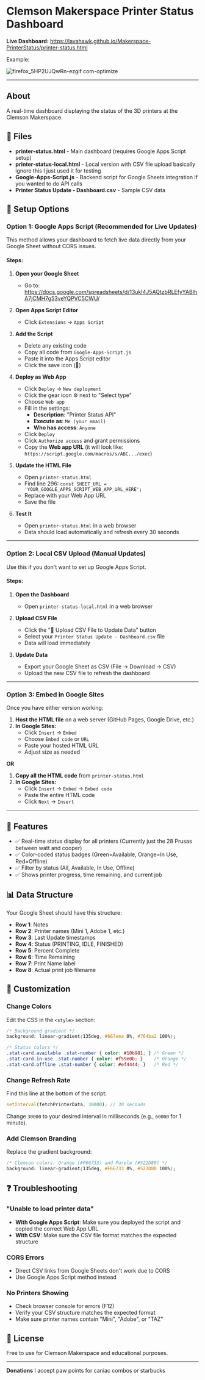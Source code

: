 # Clemson Makerspace Printer Status Dashboard

**Live Dashboard:** https://lavahawk.github.io/Makerspace-PrinterStatus/printer-status.html

Example:

![firefox_5HP2UJQwRn-ezgif com-optimize](https://github.com/user-attachments/assets/16d8d951-4e31-423b-819b-58be70fad2c3)

---

##  About

A real-time dashboard displaying the status of the 3D printers at the Clemson Makerspace.

## 📁 Files

- **printer-status.html** - Main dashboard (requires Google Apps Script setup)
- **printer-status-local.html** - Local version with CSV file upload basically ignore this I just used it for testing
- **Google-Apps-Script.js** - Backend script for Google Sheets integration if you wanted to do API calls
- **Printer Status Update - Dashboard.csv** - Sample CSV data

## 🚀 Setup Options

### Option 1: Google Apps Script (Recommended for Live Updates)

This method allows your dashboard to fetch live data directly from your Google Sheet without CORS issues.

#### Steps:

1. **Open your Google Sheet**
   - Go to: https://docs.google.com/spreadsheets/d/13ukI4J5AQtzbRLEfyYABIhA7jCMH7g53veYQPVC5CWU/

2. **Open Apps Script Editor**
   - Click `Extensions` → `Apps Script`

3. **Add the Script**
   - Delete any existing code
   - Copy all code from `Google-Apps-Script.js`
   - Paste it into the Apps Script editor
   - Click the save icon (💾)

4. **Deploy as Web App**
   - Click `Deploy` → `New deployment`
   - Click the gear icon ⚙️ next to "Select type"
   - Choose `Web app`
   - Fill in the settings:
     - **Description**: "Printer Status API"
     - **Execute as**: `Me (your email)`
     - **Who has access**: `Anyone`
   - Click `Deploy`
   - Click `Authorize access` and grant permissions
   - Copy the **Web app URL** (it will look like: `https://script.google.com/macros/s/ABC.../exec`)

5. **Update the HTML File**
   - Open `printer-status.html`
   - Find line 296: `const SHEET_URL = 'YOUR_GOOGLE_APPS_SCRIPT_WEB_APP_URL_HERE';`
   - Replace with your Web App URL
   - Save the file

6. **Test It**
   - Open `printer-status.html` in a web browser
   - Data should load automatically and refresh every 30 seconds

---

### Option 2: Local CSV Upload (Manual Updates)

Use this if you don't want to set up Google Apps Script.

#### Steps:

1. **Open the Dashboard**
   - Open `printer-status-local.html` in a web browser

2. **Upload CSV File**
   - Click the "📁 Upload CSV File to Update Data" button
   - Select your `Printer Status Update - Dashboard.csv` file
   - Data will load immediately

3. **Update Data**
   - Export your Google Sheet as CSV (File → Download → CSV)
   - Upload the new CSV file to refresh the dashboard

---

### Option 3: Embed in Google Sites

Once you have either version working:

1. **Host the HTML file** on a web server (GitHub Pages, Google Drive, etc.)
2. **In Google Sites:**
   - Click `Insert` → `Embed`
   - Choose `Embed code` or `URL`
   - Paste your hosted HTML URL
   - Adjust size as needed

**OR**

1. **Copy all the HTML code** from `printer-status.html`
2. **In Google Sites:**
   - Click `Insert` → `Embed` → `Embed code`
   - Paste the entire HTML code
   - Click `Next` → `Insert`

---

## 🎨 Features

- ✅ Real-time status display for all printers (Currently just the 28 Prusas between watt and cooper)
- ✅ Color-coded status badges (Green=Available, Orange=In Use, Red=Offline)
- ✅ Filter by status (All, Available, In Use, Offline)
- ✅ Shows printer progress, time remaining, and current job

## 📊 Data Structure

Your Google Sheet should have this structure:
- **Row 1**: Notes
- **Row 2**: Printer names (Mini 1, Adobe 1, etc.)
- **Row 3**: Last Update timestamps
- **Row 4**: Status (PRINTING, IDLE, FINISHED)
- **Row 5**: Percent Complete
- **Row 6**: Time Remaining
- **Row 7**: Print Name label
- **Row 8**: Actual print job filename

## 🔧 Customization

### Change Colors

Edit the CSS in the `<style>` section:

```css
/* Background gradient */
background: linear-gradient(135deg, #667eea 0%, #764ba2 100%);

/* Status colors */
.stat-card.available .stat-number { color: #10b981; } /* Green */
.stat-card.in-use .stat-number { color: #f59e0b; }    /* Orange */
.stat-card.offline .stat-number { color: #ef4444; }   /* Red */
```

### Change Refresh Rate

Find this line at the bottom of the script:

```javascript
setInterval(fetchPrinterData, 30000); // 30 seconds
```

Change `30000` to your desired interval in milliseconds (e.g., `60000` for 1 minute).

### Add Clemson Branding

Replace the gradient background:

```css
/* Clemson colors: Orange (#F66733) and Purple (#522D80) */
background: linear-gradient(135deg, #F66733 0%, #522D80 100%);
```

## ❓ Troubleshooting

### "Unable to load printer data"
- **With Google Apps Script**: Make sure you deployed the script and copied the correct Web App URL
- **With CSV**: Make sure the CSV file format matches the expected structure

### CORS Errors
- Direct CSV links from Google Sheets don't work due to CORS
- Use Google Apps Script method instead

### No Printers Showing
- Check browser console for errors (F12)
- Verify your CSV structure matches the expected format
- Make sure printer names contain "Mini", "Adobe", or "TAZ"

## 📝 License

Free to use for Clemson Makerspace and educational purposes.

---

**Donations** I accept paw points for caniac combos or starbucks
